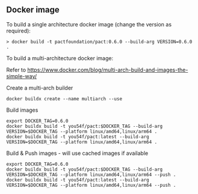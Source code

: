 ## Docker image

To build a single architecture docker image (change the version as required):

```shell
> docker build -t pactfoundation/pact:0.6.0 --build-arg VERSION=0.6.0 .
```

To build a multi-architecture docker image:

Refer to https://www.docker.com/blog/multi-arch-build-and-images-the-simple-way/

Create a multi-arch builder

```shell
docker buildx create --name multiarch --use
```

Build images

```shell
export DOCKER_TAG=0.6.0
docker buildx build -t you54f/pact:$DOCKER_TAG --build-arg VERSION=$DOCKER_TAG --platform linux/amd64,linux/arm64 .
docker buildx build -t you54f/pact:latest --build-arg VERSION=$DOCKER_TAG --platform linux/amd64,linux/arm64 .
```

Build & Push images - will use cached images if available

```shell
export DOCKER_TAG=0.6.0
docker buildx build -t you54f/pact:$DOCKER_TAG --build-arg VERSION=$DOCKER_TAG --platform linux/amd64,linux/arm64 --push .
docker buildx build -t you54f/pact:latest --build-arg VERSION=$DOCKER_TAG --platform linux/amd64,linux/arm64 --push .
```